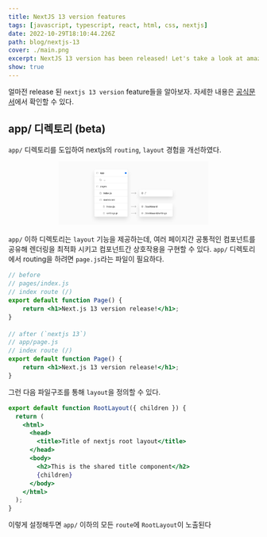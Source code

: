 ```yaml
---
title: NextJS 13 version features
tags: [javascript, typescript, react, html, css, nextjs]
date: 2022-10-29T18:10:44.226Z
path: blog/nextjs-13
cover: ./main.png
excerpt: NextJS 13 version has been released! Let's take a look at amazing features of them
show: true
---
```


얼마전 release 된 `nextjs 13 version` feature들을 알아보자. 자세한 내용은 <a href='https://nextjs.org/blog/next-13'>공식문서</a>에서 확인할 수 있다.

## app/ 디렉토리 (beta)
`app/` 디렉토리를 도입하여 nextjs의 `routing`, `layout` 경험을 개선하였다.
<div style="width: 60%;margin-bottom: 15px; margin-left:auto; margin-right: auto;">
  <img src="./appdirectory.png"/>
</div>

`app/` 이하 디렉토리는 `layout` 기능을 제공하는데, 여러 페이지간 공통적인 컴포넌트를 공유해 렌더링을 최적화 시키고 컴포넌트간 상호작용을 구현할 수 있다.  `app/` 디렉토리에서 routing을 하려면 `page.js`라는 파일이 필요하다.


```jsx
// before
// pages/index.js
// index route (/)
export default function Page() {
    return <h1>Next.js 13 version release!</h1>;
}

// after (`nextjs 13`)
// app/page.js
// index route (/)
export default function Page() {
    return <h1>Next.js 13 version release!</h1>;
}
```

그런 다음 파일구조를 통해 `layout`을 정의할 수 있다. 

```jsx
export default function RootLayout({ children }) {
  return (
    <html>
      <head>
        <title>Title of nextjs root layout</title>
      </head>
      <body>
        <h2>This is the shared title component</h2>
        {children}
      </body>
    </html>
  );
}
```
이렇게 설정해두면 `app/` 이하의 모든 `route`에 `RootLayout`이 노출된다 
